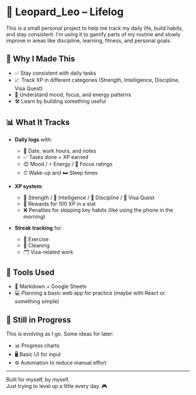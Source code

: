 # 🐆 Leopard_Leo – Lifelog

This is a small personal project to help me track my daily life, build habits, and stay consistent. I'm using it to gamify parts of my routine and slowly improve in areas like discipline, learning, fitness, and personal goals.

## 🎯 Why I Made This

- ✅ Stay consistent with daily tasks  
- 📈 Track XP in different categories (Strength, Intelligence, Discipline, Visa Quest)  
- 🧠 Understand mood, focus, and energy patterns  
- 🛠 Learn by building something useful

## 📊 What It Tracks

- **Daily logs** with:
  - 📅 Date, work hours, and notes
  - ✅ Tasks done + XP earned
  - 😊 Mood / ⚡ Energy / 🎯 Focus ratings
  - ⏰ Wake-up and 🛏 Sleep times

- **XP system**:
  - 💪 Strength / 🧠 Intelligence / 🎯 Discipline / 🛂 Visa Quest
  - 🎁 Rewards for 100 XP in a stat
  - ❌ Penalties for skipping key habits (like using the phone in the morning)

- **Streak tracking** for:
  - 🏃 Exercise
  - 🧹 Cleaning
  - 🗂 Visa-related work

## 🧰 Tools Used

- 📝 Markdown + Google Sheets
- 💻 Planning a basic web app for practice (maybe with React or something simple)

## 🚧 Still in Progress

This is evolving as I go. Some ideas for later:
- 📊 Progress charts
- 🖥 Basic UI for input
- ⚙️ Automation to reduce manual effort

---

Built for myself, by myself.  
Just trying to level up a little every day. 🎮
